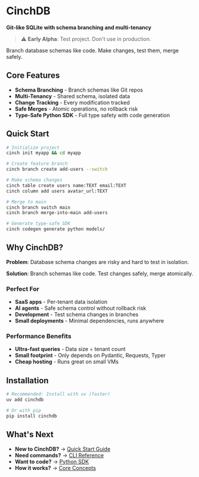 # CinchDB

**Git-like SQLite with schema branching and multi-tenancy**

> ⚠️ **Early Alpha**: Test project. Don't use in production.

Branch database schemas like code. Make changes, test them, merge safely.

## Core Features

- **Schema Branching** - Branch schemas like Git repos
- **Multi-Tenancy** - Shared schema, isolated data  
- **Change Tracking** - Every modification tracked
- **Safe Merges** - Atomic operations, no rollback risk
- **Type-Safe Python SDK** - Full type safety with code generation

## Quick Start

```bash
# Initialize project
cinch init myapp && cd myapp

# Create feature branch  
cinch branch create add-users --switch

# Make schema changes
cinch table create users name:TEXT email:TEXT
cinch column add users avatar_url:TEXT

# Merge to main
cinch branch switch main
cinch branch merge-into-main add-users

# Generate type-safe SDK
cinch codegen generate python models/
```

## Why CinchDB?

**Problem**: Database schema changes are risky and hard to test in isolation.

**Solution**: Branch schemas like code. Test changes safely, merge atomically.

### Perfect For
- **SaaS apps** - Per-tenant data isolation  
- **AI agents** - Safe schema control without rollback risk
- **Development** - Test schema changes in branches
- **Small deployments** - Minimal dependencies, runs anywhere

### Performance Benefits  
- **Ultra-fast queries** - Data size ÷ tenant count
- **Small footprint** - Only depends on Pydantic, Requests, Typer
- **Cheap hosting** - Runs great on small VMs

## Installation

```bash
# Recommended: Install with uv (faster)
uv add cinchdb

# Or with pip
pip install cinchdb
```

## What's Next

- **New to CinchDB?** → [Quick Start Guide](getting-started/quickstart.md)
- **Need commands?** → [CLI Reference](cli/index.md) 
- **Want to code?** → [Python SDK](python-sdk/index.md)
- **How it works?** → [Core Concepts](getting-started/concepts.md)